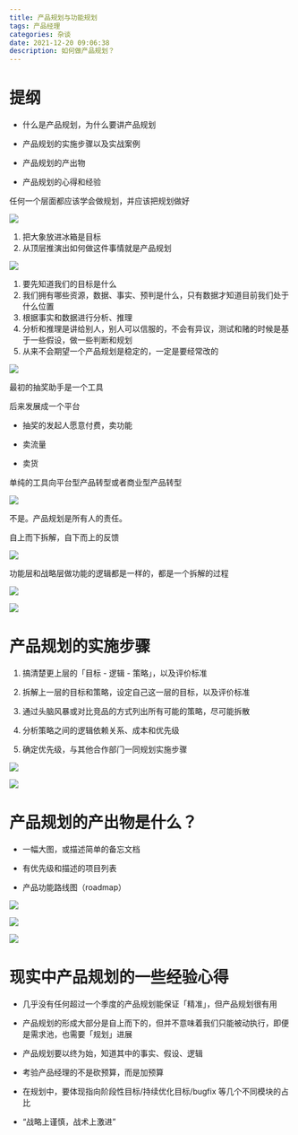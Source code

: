 ```yaml
---
title: 产品规划与功能规划
tags: 产品经理
categories: 杂谈
date: 2021-12-20 09:06:38
description: 如何做产品规划？
---
```


# 提纲

- 什么是产品规划，为什么要讲产品规划
- 产品规划的实施步骤以及实战案例

- 产品规划的产出物
- 产品规划的⼼得和经验

任何一个层面都应该学会做规划，并应该把规划做好

![](https://s3plus.meituan.net/v1/mss_f32142e8d47149129e9550e929704625/yzz-test-image/20211220095322)

1. 把大象放进冰箱是目标
2. 从顶层推演出如何做这件事情就是产品规划

![](https://s3plus.meituan.net/v1/mss_f32142e8d47149129e9550e929704625/yzz-test-image/20211220095322)

1. 要先知道我们的目标是什么
2. 我们拥有哪些资源，数据、事实、预判是什么，只有数据才知道目前我们处于什么位置
3. 根据事实和数据进行分析、推理
4. 分析和推理是讲给别人，别人可以信服的，不会有异议，测试和赌的时候是基于一些假设，做一些判断和规划
5. 从来不会期望一个产品规划是稳定的，一定是要经常改的

![](https://s3plus.meituan.net/v1/mss_f32142e8d47149129e9550e929704625/yzz-test-image/20211220095323)

最初的抽奖助手是一个工具

后来发展成一个平台

- 抽奖的发起人愿意付费，卖功能
- 卖流量

- 卖货

单纯的工具向平台型产品转型或者商业型产品转型

![](https://s3plus.meituan.net/v1/mss_f32142e8d47149129e9550e929704625/yzz-test-image/20211220095323)

不是。产品规划是所有人的责任。

自上而下拆解，自下而上的反馈

![](https://s3plus.meituan.net/v1/mss_f32142e8d47149129e9550e929704625/yzz-test-image/20211220095323)

功能层和战略层做功能的逻辑都是一样的，都是一个拆解的过程

![](https://s3plus.meituan.net/v1/mss_f32142e8d47149129e9550e929704625/yzz-test-image/20211220095323)

![](https://s3plus.meituan.net/v1/mss_f32142e8d47149129e9550e929704625/yzz-test-image/20211220095324)

# 产品规划的实施步骤

1. 搞清楚更上层的「⽬标 - 逻辑 - 策略」，以及评价标准

2. 拆解上⼀层的⽬标和策略，设定⾃⼰这⼀层的⽬标，以及评价标准

3. 通过头脑⻛暴或对⽐竞品的⽅式列出所有可能的策略，尽可能拆散

4. 分析策略之间的逻辑依赖关系、成本和优先级

5. 确定优先级，与其他合作部⻔⼀同规划实施步骤

![](https://s3plus.meituan.net/v1/mss_f32142e8d47149129e9550e929704625/yzz-test-image/20211220095324)

![](https://s3plus.meituan.net/v1/mss_f32142e8d47149129e9550e929704625/yzz-test-image/20211220095324)

# 产品规划的产出物是什么？

- ⼀幅⼤图，或描述简单的备忘⽂档
- 有优先级和描述的项⽬列表

- 产品功能路线图（roadmap）

![](https://s3plus.meituan.net/v1/mss_f32142e8d47149129e9550e929704625/yzz-test-image/20211220095324)

![](https://s3plus.meituan.net/v1/mss_f32142e8d47149129e9550e929704625/yzz-test-image/20211220095324)

![](https://s3plus.meituan.net/v1/mss_f32142e8d47149129e9550e929704625/yzz-test-image/20211220095325)

# 现实中产品规划的⼀些经验⼼得

- ⼏乎没有任何超过⼀个季度的产品规划能保证「精准」，但产品规划很有⽤
- 产品规划的形成⼤部分是⾃上⽽下的，但并不意味着我们只能被动执⾏，即便是需求池，也需要「规划」进展

- 产品规划要以终为始，知道其中的事实、假设、逻辑
- 考验产品经理的不是砍预算，⽽是加预算

- 在规划中，要体现指向阶段性⽬标/持续优化⽬标/bugfix 等⼏个不同模块的占⽐
- “战略上谨慎，战术上激进”
